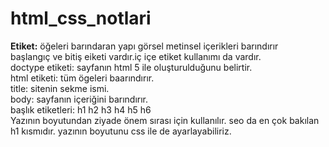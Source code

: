 # html_css_notlari
**Etiket:** öğeleri barındaran yapı görsel metinsel içerikleri barındırır<br>
başlangıç ve bitiş eiketi vardır.iç içe etiket kullanımı da vardır.<br>
doctype etiketi: sayfanın html 5 ile oluşturulduğunu belirtir.<br>
html etiketi: tüm ögeleri baarındırır.<br>
title: sitenin sekme ismi.<br>
body: sayfanın içeriğini barındırır.<br>
başlık etiketleri: h1 h2 h3 h4 h5 h6<br>
Yazının boyutundan ziyade önem sırası için kullanılır. 
seo da en çok bakılan h1 kısmıdır. yazının boyutunu css ile de ayarlayabiliriz. 
